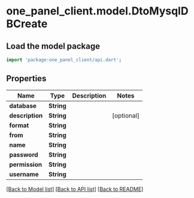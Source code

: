 # one_panel_client.model.DtoMysqlDBCreate

## Load the model package
```dart
import 'package:one_panel_client/api.dart';
```

## Properties
Name | Type | Description | Notes
------------ | ------------- | ------------- | -------------
**database** | **String** |  | 
**description** | **String** |  | [optional] 
**format** | **String** |  | 
**from** | **String** |  | 
**name** | **String** |  | 
**password** | **String** |  | 
**permission** | **String** |  | 
**username** | **String** |  | 

[[Back to Model list]](../README.md#documentation-for-models) [[Back to API list]](../README.md#documentation-for-api-endpoints) [[Back to README]](../README.md)


